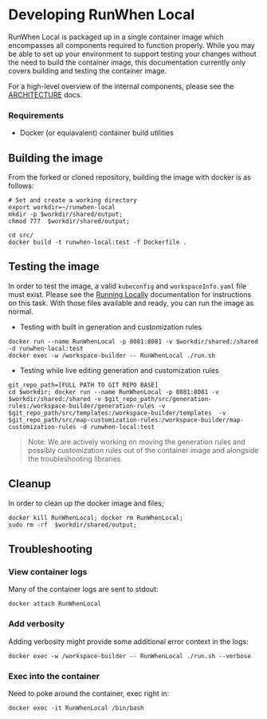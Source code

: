 # Developing RunWhen Local
RunWhen Local is packaged up in a single container image which encompasses all components required to function properly. While you may be able to set up your environment to support testing your changes without the need to build the container image, this documentation currently only covers building and testing the container image. 

For a high-level overview of the internal components, please see the [ARCHITECTURE](./ARCHITECTURE.md) docs. 

### Requirements
- Docker (or equiavalent) container build utilities 

## Building the image
From the forked or cloned repository, building the image with docker is as follows: 

```
# Set and create a working directory
export workdir=~/runwhen-local
mkdir -p $workdir/shared/output;
chmod 777  $workdir/shared/output;

cd src/
docker build -t runwhen-local:test -f Dockerfile .
```

## Testing the image
In order to test the image, a valid `kubeconfig` and `workspaceInfo.yaml` file must exist. Please see the [Running Locally](https://docs.runwhen.com/public/runwhen-local/getting-started/running-locally) documentation for instructions on this task. 
With those files available and ready, you can run the image as normal. 

- Testing with built in generation and customization rules
```
docker run --name RunWhenLocal -p 8081:8081 -v $workdir/shared:/shared -d runwhen-local:test
docker exec -w /workspace-builder -- RunWhenLocal ./run.sh
```

- Testing while live editing generation and customization rules
```
git_repo_path=[FULL PATH TO GIT REPO BASE]
cd $workdir; docker run --name RunWhenLocal -p 8081:8081 -v $workdir/shared:/shared -v $git_repo_path/src/generation-rules:/workspace-builder/generation-rules -v $git_repo_path/src/templates:/workspace-builder/templates  -v $git_repo_path/src/map-customization-rules:/workspace-builder/map-customization-rules -d runwhen-local:test 
```
> Note: We are actively working on moving the generation rules and possibly customization rules out of the container image and alongside the troubleshooting libraries. 


## Cleanup
In order to clean up the docker image and files; 

```
docker kill RunWhenLocal; docker rm RunWhenLocal;  
sudo rm -rf  $workdir/shared/output;
```

## Troubleshooting

### View container logs
Many of the container logs are sent to stdout: 
```
docker attach RunWhenLocal
```

### Add verbosity
Adding verbosity might provide some additional error context in the logs: 

```
docker exec -w /workspace-builder -- RunWhenLocal ./run.sh --verbose
```

### Exec into the container
Need to poke around the container, exec right in: 

```
docker exec -it RunWhenLocal /bin/bash
```